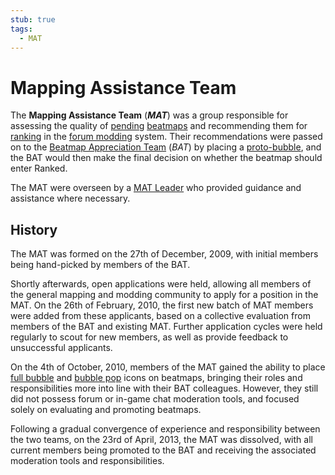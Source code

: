 ```yaml
---
stub: true
tags:
  - MAT
---
```


# Mapping Assistance Team

The **Mapping Assistance Team** (***MAT***) was a group responsible for assessing the quality of [pending](/wiki/Beatmap/Category#work-in-progress-and-pending) [beatmaps](/wiki/Beatmap) and recommending them for [ranking](/wiki/Beatmap/Category#ranked) in the [forum modding](/wiki/Modding/Forum_modding) system. Their recommendations were passed on to the [Beatmap Appreciation Team](/wiki/People/Beatmap_Appreciation_Team) (*BAT*) by placing a [proto-bubble](/wiki/Modding/Proto-bubble), and the BAT would then make the final decision on whether the beatmap should enter Ranked.

The MAT were overseen by a [MAT Leader](/wiki/People/Mapping_Assistance_Team/MAT_Leaders) who provided guidance and assistance where necessary.

## History

The MAT was formed on the 27th of December, 2009, with initial members being hand-picked by members of the BAT.

Shortly afterwards, open applications were held, allowing all members of the general mapping and modding community to apply for a position in the MAT. On the 26th of February, 2010, the first new batch of MAT members were added from these applicants, based on a collective evaluation from members of the BAT and existing MAT. Further application cycles were held regularly to scout for new members, as well as provide feedback to unsuccessful applicants.

On the 4th of October, 2010, members of the MAT gained the ability to place [full bubble](/wiki/Modding/Bubble) and [bubble pop](/wiki/Modding/Bubble#bubble-pop) icons on beatmaps, bringing their roles and responsibilities more into line with their BAT colleagues. However, they still did not possess forum or in-game chat moderation tools, and focused solely on evaluating and promoting beatmaps.

Following a gradual convergence of experience and responsibility between the two teams, on the 23rd of April, 2013, the MAT was dissolved, with all current members being promoted to the BAT and receiving the associated moderation tools and responsibilities.
